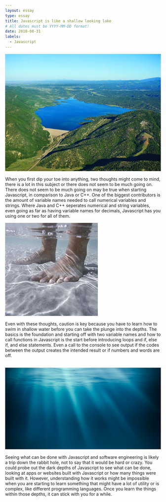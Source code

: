 ```yaml
---
layout: essay
type: essay
title: Javascript is like a shallow looking lake
# All dates must be YYYY-MM-DD format!
date: 2018-08-31
labels:
  - Javascript
---
```


<img class="ui medium left floated image" src="../images/Lake.jpg">

  When you first dip your toe into anything, two thoughts might come to mind, there is a lot in this subject or there does not seem to be much going on. There does not seem to be much going on may be true when starting Javascript, in comparison to Java or C++. One of the biggest contributors is the amount of variable names needed to call numerical variables and strings. Where Java and C++ seperates numerical and string variables, even going as far as having variable names for decimals, Javascript has you using one or two for all of them.
  
<img class="ui medium left floated image" src="../images/Shallow.jpg">
  
  Even with these thoughts, caution is key because you have to learn how to swim in shallow water before you can take the plunge into the depths. The basics is the foundation and starting off with two variable names and how to call functions in Javascript is the start before introducing loops and if, else if, and else statements. Even a call to the console to see output if the codes between the output creates the intended result or if numbers and words are off.

<br /><img class="ui medium left floated image" src="../images/deep.jpg">

  Seeing what can be done with Javascript and software engineering is likely a trip down the rabbit hole, not to say that it would be hard or crazy. You could probe out the dark depths of Javascript to see what can be done, looking at apps or websites built with Javascript or how many things were built with it. However, understanding how it works might be impossible when you are starting to learn something that might have a lot of utility or is complex, like different programming languages. Once you learn the things within those depths, it can stick with you for a while. 
